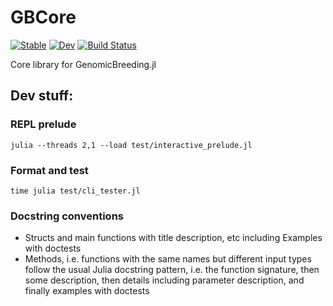 # GBCore

[![Stable](https://img.shields.io/badge/docs-stable-blue.svg)](https://jeffersonfparil.github.io/GBCore.jl/stable/)
[![Dev](https://img.shields.io/badge/docs-dev-blue.svg)](https://jeffersonfparil.github.io/GBCore.jl/dev/)
[![Build Status](https://github.com/jeffersonfparil/GBCore.jl/actions/workflows/CI.yml/badge.svg?branch=main)](https://github.com/jeffersonfparil/GBCore.jl/actions/workflows/CI.yml?query=branch%3Amain)

Core library for GenomicBreeding.jl

## Dev stuff:

### REPL prelude

```shell
julia --threads 2,1 --load test/interactive_prelude.jl
```

### Format and test

```shell
time julia test/cli_tester.jl
```

### Docstring conventions

- Structs and main functions with title description, etc including Examples with doctests
- Methods, i.e. functions with the same names but different input types follow the usual Julia docstring pattern, i.e. the function signature, then some description, then details including parameter description, and finally examples with doctests